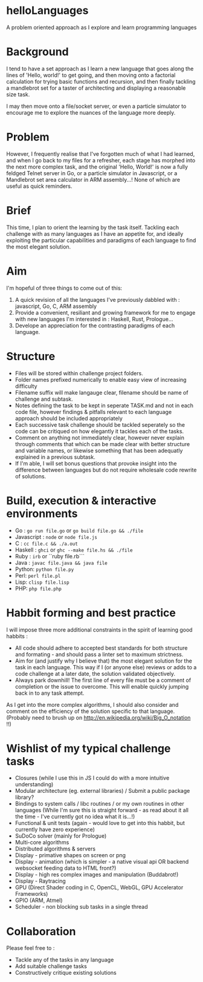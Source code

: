 # helloLanguages
A problem oriented approach as I explore and learn programming languages

# Background
I tend to have a set approach as I learn a new language that goes along the lines of 'Hello, world!' to get going, and then moving onto a factorial calculation for trying basic functions and recursion, and then finally tackling a mandlebrot set for a taster of architecting and displaying a reasonable size task.

I may then move onto a file/socket server, or even a particle simulator to encourage me to explore the nuances of the language more deeply.

# Problem
However, I frequently realise that I've forgotten much of what I had learned, and when I go back to my files for a refresher, each stage has morphed into the next more complex task, and the original 'Hello, World!' is now a fully feldged Telnet server in Go, or a particle simulator in Javascript, or a Mandlebrot set area calculator in ARM assembly...!
None of which are useful as quick reminders.

# Brief
This time, I plan to orient the learning by the task itself. Tackling each challenge with as many languages as I have an appetite for, and ideally exploiting the particular capabilities and paradigms of each language to find the most elegant solution.

# Aim
I'm hopeful of three things to come out of this:

1. A quick revision of all the languages I've previously dabbled with : javascript, Go, C, ARM assembly
2. Provide a convenient, resiliant and growing framework for me to engage with new languages I'm interested in : Haskell, Rust, Prologue...
3. Develope an appreciation for the contrasting paradigms of each language.

# Structure
* Files will be stored within challenge project folders.
* Folder names prefixed numerically to enable easy view of increasing difficulty
* Filename suffix will make langauge clear, filename should be name of challenge and subtask.
* Notes defining the task to be kept in seperate TASK.md and not in each code file, however findings & pitfalls relevant to each language approach should be included appropriately
* Each successive task challenge should be tackled seperately so the code can be critiqued on how elegantly it tackles each of the tasks.
* Comment on anything not immediately clear, however never explain through comments that which can be made clear with better structure and variable names, or likewise something that has been adequatly explained in a previous subtask.
* If I'm able, I will set bonus questions that provoke insight into the difference between languages but do not require wholesale code rewrite of solutions.

# Build, execution & interactive environments
* Go : ```go run file.go``` or ```go build file.go && ./file```
* Javascript : ```node``` or ```node file.js```
* C : ```cc file.c && ./a.out```
* Haskell : ```ghci``` or ```ghc --make file.hs && ./file```
* Ruby : ```irb``` or ``ruby file.rb```
* Java : ```javac file.java && java file```
* Python: ```python file.py```
* Perl: ```perl file.pl```
* Lisp: ```clisp file.lisp```
* PHP: ```php file.php```

# Habbit forming and best practice
I will impose three more additional constraints in the spirit of learning good habbits :
* All code should adhere to accepted best standards for both structure and formating - and should pass a linter set to maximum strictness.
* Aim for (and justify why I believe that) the most elegant solution for the task in each language. This way if I (or anyone else) reviews or adds to a code challenge at a later date, the solution validated objectively.
* Always park downhill! The first line of every file must be a comment of completion or the issue to overcome. This will enable quickly jumping back in to any task attempt.

As I get into the more complex algorithms, I should also consider and comment on the efficiency of the solution specific to that language. (Probably need to brush up on http://en.wikipedia.org/wiki/Big_O_notation !!)

# Wishlist of my typical challenge tasks
* Closures (while I use this in JS I could do with a more intuitive understanding)
* Modular architecture (eg. external libraries) / Submit a public package library?
* Bindings to system calls / libc routines / or my own routines in other languages (While I'm sure this is straight forward - as read about it all the time - I've currently got no idea what it is...!)
* Functional & unit tests (again - would love to get into this habbit, but currently have zero experience)
* SuDoCo solver (mainly for Prologue)
* Multi-core algorithms
* Distributed algorithms & servers
* Display - primative shapes on screen or png
* Display - animation (which is simpler - a native visual api OR backend websocket feeding data to HTML front?)
* Display - high res complex images and manipulation (Buddabrot!)
* Display - Raytracing
* GPU (Direct Shader coding in C, OpenCL, WebGL, GPU Accelerator Frameworks)
* GPIO (ARM, Atmel)
* Scheduler - non blocking sub tasks in a single thread

# Collaboration
Please feel free to :
* Tackle any of the tasks in any language
* Add suitable challenge tasks
* Constructively critique existing solutions
